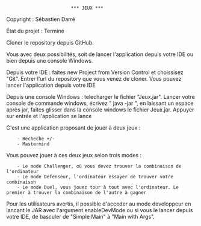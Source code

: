 							*** JEUX ***

Copyright : Sébastien Darré

État du projet : Terminé

Cloner le repository depuis GitHub.

Vous avec deux possibilités, soit de lancer l'application depuis votre IDE ou bien depuis une console Windows.

Depuis votre IDE : faites new Project from Version Control et choissisez "Git". Entrer l'url du repository que vous venez de cloner.
Vous pouvez lancer l'application depuis votre IDE

Depuis une console Windows : telecharger le fichier "Jeux.jar".
Lancer votre console de commande windows, écrivez " java -jar ", en laissant un espace après jar, faites glisser dans la console windows le fichier Jeux.jar.
Appuyer sur entrée et l'application se lance

C'est une application proposant de jouer à deux jeux :

		- Recheche +/-
		- Mastermind

Vous pouvez jouer à ces deux jeux selon trois modes :

		- Le mode Challenger, où vous devez trouver la combinaison de l'ordinateur
		- Le mode Défenseur, l'ordinateur essayer de trouver votre combinaison
		- Le mode Duel, vous jouez tour à tout avec l'ordinateur. Le premier à trouver la combinaison de l'autre à gagner

Pour les utilisateurs avertis, il possible d'acceder au mode developpeur en lancant le JAR avec l'argument enableDevMode ou si vous le lancer depuis votre IDE, de basculer de "Simple Main" à "Main with Args".

